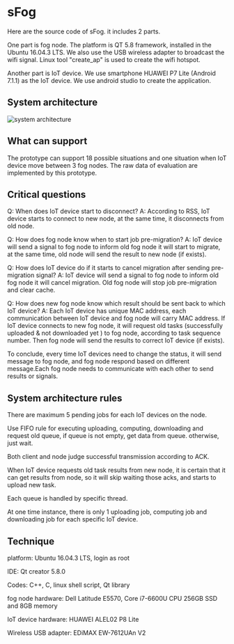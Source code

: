 # sFog
Here are the source code of sFog. it includes 2 parts.

One part is fog node. The platform is QT 5.8 framework, installed in the Ubuntu 16.04.3 LTS. We also use the USB wireless adapter to broadcast the wifi signal. Linux tool "create_ap" is used to create the wifi hotspot.

Another part is IoT device. We use smartphone HUAWEI P7 Lite (Android 7.1.1) as the IoT device. We use android studio to create the application.

## System architecture
![system architecture](https://github.com/seamlesshandover1208/sFog-source-code/blob/master/image/system%20architecture.PNG)

## What can support
The prototype can support 18 possible situations and one situation when IoT device move between 3 fog nodes.
The raw data of evaluation are implemented by this prototype.

## Critical questions
Q: When does IoT device start to disconnect?
A: According to RSS, IoT device starts to connect to new node, at 	the same time, it disconnects from old node.

Q: How does fog node know when to start  job pre-migration?
A: IoT device will send a signal to fog node to inform old fog 	node it will start to migrate, at the same time, old node will send the result to new node (if exists).

Q: How does IoT device do if it starts to cancel migration after sending pre-migration signal?
A: IoT device will send a signal to fog node to inform old fog 	node it will cancel migration. Old fog node will stop job pre-migration and clear cache.

Q: How does new fog node know which result should be sent back to which IoT device?
A: Each IoT device has unique MAC address, each communication between IoT device and fog node will carry MAC address.
If IoT device connects to new fog node, it will request old tasks (successfully uploaded & not downloaded yet ) to fog node, according to task sequence number. Then fog node will send the results to correct IoT device (if exists).

To conclude, every time IoT devices need to change the status, it will send message to fog node, and fog node respond based on different message.Each fog node needs to communicate with each other to send results or signals.

## System architecture rules
There are maximum 5 pending jobs for each IoT devices on the node.

Use FIFO rule for executing uploading, computing, downloading and request old queue, if queue is not empty, get data from queue. otherwise, just wait.

Both client and node judge successful transmission according to ACK.

When IoT device requests old task results from new node, it is certain that it can get results from node, so it will skip waiting those acks, and starts to upload new task. 

Each queue is handled by specific thread.

At one time instance, there is only 1 uploading job, computing job and downloading job for each specific IoT device.

## Technique
platform: Ubuntu 16.04.3 LTS, login as root

IDE: Qt creator 5.8.0

Codes: C++, C, linux shell script, Qt library

fog node hardware: Dell Latitude E5570, Core i7-6600U CPU 256GB SSD and 8GB memory

IoT device hardware: HUAWEI ALEL02 P8 Lite

Wireless USB adapter: EDiMAX EW-7612UAn V2

